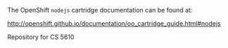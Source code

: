 
The OpenShift `nodejs` cartridge documentation can be found at:

http://openshift.github.io/documentation/oo_cartridge_guide.html#nodejs

Repository for CS 5610 
